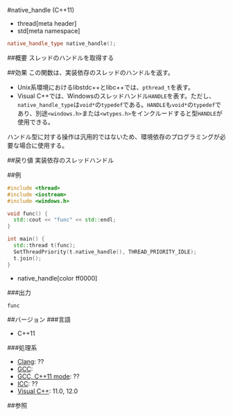 #native_handle (C++11)
* thread[meta header]
* std[meta namespace]

```cpp
native_handle_type native_handle();
```

##概要
スレッドのハンドルを取得する


##効果
この関数は、実装依存のスレッドのハンドルを返す。

- Unix系環境におけるlibstdc++とlibc++では、`pthread_t`を表す。
- Visual C++では、Windowsのスレッドハンドル`HANDLE`を表す。ただし、`native_handle_type`は`void*`の`typedef`である。`HANDLE`も`void*`の`typedef`であり、別途`<windows.h>`または`<wtypes.h>`をインクルードすると型`HANDLE`が使用できる。

ハンドル型に対する操作は汎用的ではないため、環境依存のプログラミングが必要な場合に使用する。


##戻り値
実装依存のスレッドハンドル


##例
```cpp
#include <thread>
#include <iostream>
#include <windows.h>

void func() {
  std::cout << "func" << std::endl;
}

int main() {
  std::thread t(func);
  SetThreadPriority(t.native_handle(), THREAD_PRIORITY_IDLE);
  t.join();
}
```
* native_handle[color ff0000]

###出力
```
func
```

##バージョン
###言語
- C++11

###処理系
- [Clang](/implementation.md#clang): ??
- [GCC](/implementation.md#gcc):
- [GCC, C++11 mode](/implementation.md#gcc): ??
- [ICC](/implementation.md#icc): ??
- [Visual C++](/implementation.md#visual_cpp): 11.0, 12.0

##参照


